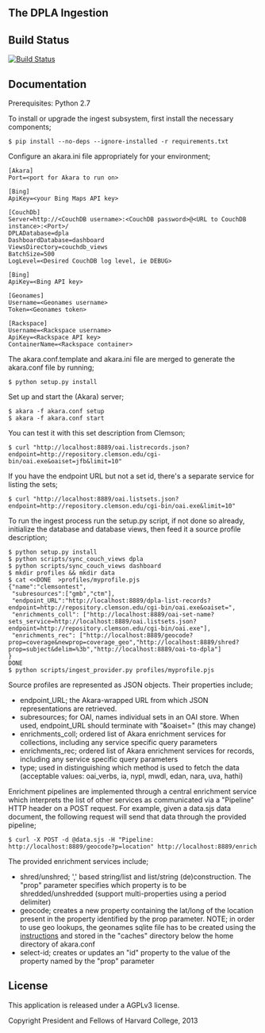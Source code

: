 The DPLA Ingestion
-------------------

Build Status
-------------------

[![Build Status](https://travis-ci.org/dpla/ingestion.png?branch=develop)](https://travis-ci.org/dpla/ingestion)

Documentation
-------------------
Prerequisites:
    Python 2.7

To install or upgrade the ingest subsystem, first install the necessary components;

    $ pip install --no-deps --ignore-installed -r requirements.txt

Configure an akara.ini file appropriately for your environment;

    [Akara]
    Port=<port for Akara to run on>

    [Bing]
    ApiKey=<your Bing Maps API key>

    [CouchDb]
    Server=http://<CouchDB username>:<CouchDB password>@<URL to CouchDB instance>:<Port>/
    DPLADatabase=dpla
    DashboardDatabase=dashboard
    ViewsDirectory=couchdb_views
    BatchSize=500
    LogLevel=<Desired CouchDB log level, ie DEBUG>

    [Bing]
    ApiKey=<Bing API key>

    [Geonames]
    Username=<Geonames username>
    Token=<Geonames token>

    [Rackspace]
    Username=<Rackspace username>
    ApiKey=<Rackspace API key>
    ContainerName=<Rackspace container>
    

The akara.conf.template and akara.ini file are merged to generate the akara.conf file by running;

    $ python setup.py install 

Set up and start the (Akara) server;

    $ akara -f akara.conf setup
    $ akara -f akara.conf start

You can test it with this set description from Clemson;

    $ curl "http://localhost:8889/oai.listrecords.json?endpoint=http://repository.clemson.edu/cgi-bin/oai.exe&oaiset=jfb&limit=10" 

If you have the endpoint URL but not a set id, there's a separate service for listing the sets;

    $ curl "http://localhost:8889/oai.listsets.json?endpoint=http://repository.clemson.edu/cgi-bin/oai.exe&limit=10"

To run the ingest process run the setup.py script, if not done so already, initialize the database and database views, then feed it a source profile description;

    $ python setup.py install
    $ python scripts/sync_couch_views dpla
    $ python scripts/sync_couch_views dashboard
    $ mkdir profiles && mkdir data
    $ cat <<DONE  >profiles/myprofile.pjs
    {"name":"clemsontest",
     "subresources":["gmb","ctm"],
     "endpoint_URL":"http://localhost:8889/dpla-list-records?endpoint=http://repository.clemson.edu/cgi-bin/oai.exe&oaiset=",
     "enrichments_coll": ["http://localhost:8889/oai-set-name?sets_service=http://localhost:8889/oai.listsets.json?endpoint=http://repository.clemson.edu/cgi-bin/oai.exe"],
     "enrichments_rec": ["http://localhost:8889/geocode?prop=coverage&newprop=coverage_geo","http://localhost:8889/shred?prop=subject&delim=%3b","http://localhost:8889/oai-to-dpla"]
    }
    DONE
    $ python scripts/ingest_provider.py profiles/myprofile.pjs

Source profiles are represented as JSON objects. Their properties include;

* endpoint_URL; the Akara-wrapped URL from which JSON representations are retrieved.
* subresources; for OAI, names individual sets in an OAI store. When used, endpoint_URL should terminate with "&oaiset=" (this may change)
* enrichments_coll; ordered list of Akara enrichment services for collections, including any service specific query parameters
* enrichments_rec; ordered list of Akara enrichment services for records, including any service specific query parameters
* type; used in distinguishing which method is used to fetch the data (acceptable values: oai_verbs, ia, nypl, mwdl, edan, nara, uva, hathi)

Enrichment pipelines are implemented through a central enrichment service which interprets the list of other services as communicated via a "Pipeline" HTTP header on a POST request. For example, given a data.sjs data document, the following request will send that data through the provided pipeline;

    $ curl -X POST -d @data.sjs -H "Pipeline: http://localhost:8889/geocode?p=location" http://localhost:8889/enrich

The provided enrichment services include;

* shred/unshred; ',' based string/list and list/string (de)construction. The "prop" parameter specifies which property is to be shredded/unshredded (support multi-properties using a period delimiter)
* geocode; creates a new property containing the lat/long of the location present in the property identified by the prop parameter. NOTE; in order to use geo lookups, the geonames sqlite file has to be created using the [instructions](https://foundry.zepheira.com/projects/zenpub/repository/entry/NOTES) and stored in the "caches" directory below the home directory of akara.conf
* select-id; creates or updates an "id" property to the value of the property named by the "prop" parameter
 
License
--------
This application is released under a AGPLv3 license.

Copyright President and Fellows of Harvard College, 2013

